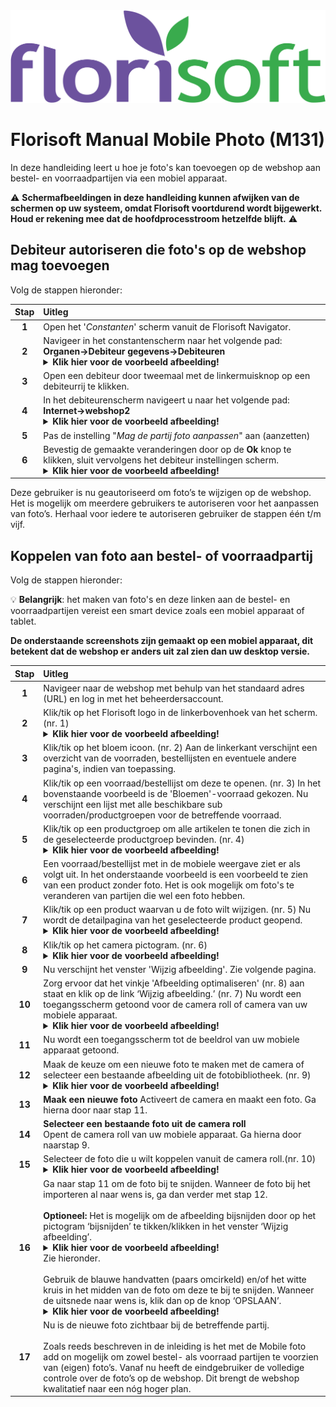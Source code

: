 <img src="../../fslogo.png">

# Florisoft Manual Mobile Photo (M131)

In deze handleiding leert u hoe je foto's kan toevoegen op de webshop aan bestel- en voorraadpartijen via een mobiel apparaat.

:warning: **Schermafbeeldingen in deze handleiding kunnen afwijken van de schermen op uw systeem, omdat Florisoft voortdurend wordt bijgewerkt.
Houd er rekening mee dat de hoofdprocesstroom hetzelfde blijft.** :warning:

## Debiteur autoriseren die foto's op de webshop mag toevoegen

Volg de stappen hieronder:

|Stap|Uitleg|
|:-:|:--|
|**1**|Open het '*Constanten*' scherm vanuit de Florisoft Navigator.|
|**2**|Navigeer in het constantenscherm naar het volgende pad:<br>**Organen→Debiteur gegevens→Debiteuren**<details><summary><b>Klik hier voor de voorbeeld afbeelding!</b></summary><img src=".Handleiding webshop add on Mobile Photo/media/image3.png"></details>|
|**3**|Open een debiteur door tweemaal met de linkermuisknop op een debiteurrij te klikken.|
|**4**|In het debiteurenscherm navigeert u naar het volgende pad:<br>**Internet→webshop2**<details><summary><b>Klik hier voor de voorbeeld afbeelding!</b></summary><img src=".Handleiding webshop add on Mobile Photo/media/image3.png"></details>|
|**5**|Pas de instelling "*Mag de partij foto aanpassen*" aan (aanzetten)|
|**6**|Bevestig de gemaakte veranderingen door op de **Ok** knop te klikken, sluit vervolgens het debiteur instellingen scherm.<details><summary><b>Klik hier voor de voorbeeld afbeelding!</b></summary><img src=".Handleiding webshop add on Mobile Photo/media/image3.png"></details>|

Deze gebruiker is nu geautoriseerd om foto’s te wijzigen op de webshop. Het is mogelijk om meerdere gebruikers te autoriseren voor het aanpassen
van foto’s. Herhaal voor iedere te autoriseren gebruiker de stappen één
t/m vijf.

## Koppelen van foto aan bestel- of voorraadpartij

Volg de stappen hieronder:

:bulb: **Belangrijk**: het maken van foto's en deze linken aan de bestel- en voorraadpartijen vereist een smart device zoals een mobiel apparaat of tablet.

**De onderstaande screenshots zijn gemaakt op een mobiel apparaat, dit betekent dat de webshop er anders uit zal zien dan uw desktop versie.**

|Stap|Uitleg|
|:-:|:--|
|**1**|Navigeer naar de webshop met behulp van het standaard adres (URL) en log in met het beheerdersaccount.|
|**2**|Klik/tik op het Florisoft logo in de linkerbovenhoek van het scherm.(nr. 1)<details><summary><b>Klik hier voor de voorbeeld afbeelding!</b></summary><img src=".Handleiding webshop add on Mobile Photo/media/image5.png"></details>|
|**3**|Klik/tik op het bloem icoon. (nr. 2) Aan de linkerkant verschijnt een overzicht van de voorraden, bestellijsten en eventuele andere pagina's, indien van toepassing.|
|**4**|Klik/tik op een voorraad/bestellijst om deze te openen. (nr. 3) In het bovenstaande voorbeeld is de 'Bloemen'-voorraad gekozen. Nu verschijnt een lijst met alle beschikbare sub voorraden/productgroepen voor de betreffende voorraad.|
|**5**|Klik/tik op een productgroep om alle artikelen te tonen die zich in de geselecteerde productgroep bevinden. (nr. 4)<details><summary><b>Klik hier voor de voorbeeld afbeelding!</b></summary><img src=".Handleiding webshop add on Mobile Photo/media/image6.png"></details>|
|**6**|Een voorraad/bestellijst met in de mobiele weergave ziet er als volgt uit. In het onderstaande voorbeeld is een voorbeeld te zien van een product zonder foto. Het is ook mogelijk om foto's te veranderen van partijen die wel een foto hebben.|
|**7**|Klik/tik op een product waarvan u de foto wilt wijzigen. (nr. 5) Nu wordt de detailpagina van het geselecteerde product geopend.<details><summary><b>Klik hier voor de voorbeeld afbeelding!</b></summary><img src=".Handleiding webshop add on Mobile Photo/media/image7.png"></details>|
|**8**|Klik/tik op het camera pictogram. (nr. 6)<details><summary><b>Klik hier voor de voorbeeld afbeelding!</b></summary><img src=".Handleiding webshop add on Mobile Photo/media/image8.png"></details>|
|**9**|Nu verschijnt het venster 'Wijzig afbeelding'. Zie volgende pagina.|
|**10**|Zorg ervoor dat het vinkje 'Afbeelding optimaliseren' (nr. 8) aan staat en klik op de link ‘Wijzig afbeelding.’ (nr. 7) Nu wordt een toegangsscherm getoond voor de camera roll of camera van uw mobiele apparaat.<details><summary><b>Klik hier voor de voorbeeld afbeelding!</b></summary><img src=".Handleiding webshop add on Mobile Photo/media/image9.png"></details>|
|**11**|Nu wordt een toegangsscherm tot de beeldrol van uw mobiele apparaat getoond.|
|**12**|Maak de keuze om een nieuwe foto te maken met de camera of selecteer een bestaande afbeelding uit de fotobibliotheek. (nr. 9)<details><summary><b>Klik hier voor de voorbeeld afbeelding!</b></summary><img src=".Handleiding webshop add on Mobile Photo/media/image10.png"></details>|
|**13**|**Maak een nieuwe foto** Activeert de camera en maakt een foto. Ga hierna door naar stap 11.|
|**14**|**Selecteer een bestaande foto uit de camera roll**<br>Opent de camera roll van uw mobiele apparaat. Ga hierna door naarstap 9.|
|**15**|Selecteer de foto die u wilt koppelen vanuit de camera roll.(nr. 10)<details><summary><b>Klik hier voor de voorbeeld afbeelding!</b></summary><img src=".Handleiding webshop add on Mobile Photo/media/image11.png"></details>|
|**16**|Ga naar stap 11 om de foto bij te snijden. Wanneer de foto bij het importeren al naar wens is, ga dan verder met stap 12.<Br><br>**Optioneel:** Het is mogelijk om de afbeelding bijsnijden door op het pictogram ‘bijsnijden’ te tikken/klikken in het venster ‘Wijzig afbeelding’.<details><summary><b>Klik hier voor de voorbeeld afbeelding!</b></summary><img src=".Handleiding webshop add on Mobile Photo/media/image12.png"></details> Zie hieronder.<br><br>Gebruik de blauwe handvatten (paars omcirkeld) en/of het witte kruis in het midden van de foto om deze te bij te snijden. Wanneer de uitsnede naar wens is, klik dan op de knop ‘OPSLAAN’.<details><summary><b>Klik hier voor de voorbeeld afbeelding!</b></summary><img src=".Handleiding webshop add on Mobile Photo/media/image13.png"></details>|
|**17**|Nu is de nieuwe foto zichtbaar bij de betreffende partij.<br><br>Zoals reeds beschreven in de inleiding is het met de Mobile foto add on mogelijk om zowel bestel- als voorraad partijen te voorzien van (eigen) foto’s. Vanaf nu heeft de eindgebruiker de volledige controle over de foto’s op de webshop. Dit brengt de webshop kwalitatief naar een nóg hoger plan.|